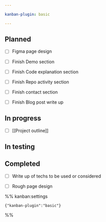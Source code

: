 ```yaml
---

kanban-plugin: basic

---
```


## Planned

- [ ] Figma page design
- [ ] Finish Demo section
- [ ] Finish Code explanation section
- [ ] Finish Repo activity section
- [ ] Finish contact section
- [ ] Finish Blog post write up


## In progress

- [ ] [[Project outline]]


## In testing



## Completed

- [ ] Write up of techs to be used or considered
- [ ] Rough page design




%% kanban:settings
```
{"kanban-plugin":"basic"}
```
%%